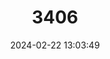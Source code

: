 ---
title: "3406"
category: "Bythiospeum noricum"
draft: false
date: 2024-02-22 13:03:49
languages:
  German: ["Grobe Hohlendeckelschnecke"]
---